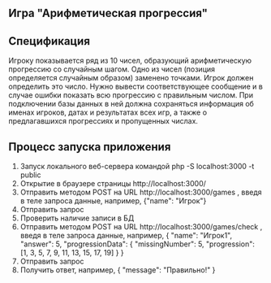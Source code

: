 ## Игра "Арифметическая прогрессия"

## Спецификация

Игроку показывается ряд из 10 чисел, образующий арифметическую прогрессию со случайным шагом. Одно из чисел (позиция определяется случайным образом) заменено точками. Игрок должен определить это число. Нужно вывести соответствующее сообщение и в случае ошибки показать всю прогрессию с правильным числом.
При подключении базы данных в ней должна сохраняться информация об именах игроков, датах и результатах всех игр, а также о предлагавшихся прогрессиях и пропущенных числах.

## Процесс запуска приложения

1. Запуск локального веб-сервера командой php -S localhost:3000 -t public
2. Открытие в браузере страницы http://localhost:3000/
3. Отправить методом POST на URL http://localhost:3000/games , введя в теле запроса данные, например, {"name": "Игрок"}
4. Отправить запрос
5. Проверить наличие записи в БД
6. Отправить методом POST на URL http://localhost:3000/games/check , введя в теле запроса данные, например,
   {
   "name": "Игрок1",
   "answer": 5,
   "progressionData": {
   "missingNumber": 5,
   "progression": [1, 3, 5, 7, 9, 11, 13, 15, 17, 19]
   }
   }
7. Отправить запрос
8. Получить ответ, например,
   {
   "message": "Правильно!"
   }
